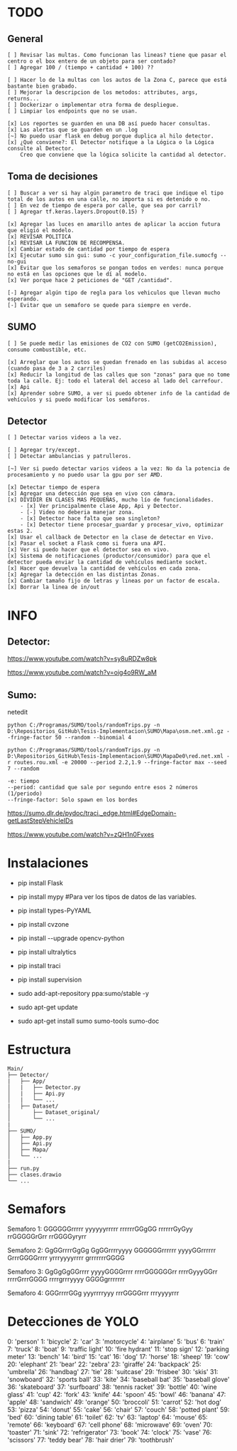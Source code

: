 # TODO
## General
    [ ] Revisar las multas. Como funcionan las lineas? tiene que pasar el centro o el box entero de un objeto para ser contado?
    [ ] Agregar 100 / (tiempo + cantidad + 100) ??

    [ ] Hacer lo de la multas con los autos de la Zona C, parece que está bastante bien grabado.
    [ ] Mejorar la descripcion de los metodos: attributes, args, returns...
    [ ] Dockerizar o implementar otra forma de despliegue.
    [ ] Limpiar los endpoints que no se usan.
    
    [x] Los reportes se guarden en una DB así puedo hacer consultas.
    [x] Las alertas que se guarden en un .log   
    [~] No puedo usar flask en debug porque duplica al hilo detector.
    [x] ¿Qué conviene?: El Detector notifique a la Lógica o la Lógica consulte al Detector.
        Creo que conviene que la lógica solicite la cantidad al detector.


## Toma de decisiones
    [ ] Buscar a ver si hay algún parametro de traci que indique el tipo total de los autos en una calle, no importa si es detenido o no.
    [ ] En vez de tiempo de espera por calle, que sea por carril?
    [ ] Agregar tf.keras.layers.Dropout(0.15) ?

    [x] Agregar las luces en amarillo antes de aplicar la accion futura que eligió el modelo.
    [x] REVISAR POLITICA
    [x] REVISAR LA FUNCION DE RECOMPENSA.
    [x] Cambiar estado de cantidad por tiempo de espera
    [x] Ejecutar sumo sin gui: sumo -c your_configuration_file.sumocfg --no-gui
    [x] Evitar que los semaforos se pongan todos en verdes: nunca porque no está en las opciones que le dí al modelo.
    [x] Ver porque hace 2 peticiones de "GET /cantidad".

    [-] Agregar algún tipo de regla para los vehiculos que llevan mucho esperando. 
    [-] Evitar que un semaforo se quede para siempre en verde.


## SUMO
    [ ] Se puede medir las emisiones de CO2 con SUMO (getCO2Emission), consumo combustible, etc.

    [x] Arreglar que los autos se quedan frenado en las subidas al acceso (cuando pasa de 3 a 2 carriles)
    [x] Reducir la longitud de las calles que son "zonas" para que no tome toda la calle. Ej: todo el lateral del acceso al lado del carrefour.
    [x] Api
    [x] Aprender sobre SUMO, a ver si puedo obtener info de la cantidad de vehículos y si puedo modificar los semáforos.


## Detector
    [ ] Detectar varios videos a la vez.

    [ ] Agregar try/except.
    [ ] Detectar ambulancias y patrulleros.

    [~] Ver si puedo detectar varios videos a la vez: No da la potencia de procesamiento y no puedo usar la gpu por ser AMD.

    [x] Detectar tiempo de espera
    [x] Agregar una detección que sea en vivo con cámara.
    [x] DIVIDIR EN CLASES MAS PEQUEÑAS, mucho lío de funcionalidades.
        - [x] Ver principalmente clase App, Api y Detector.
        - [-] Video no deberia manejar zona.
        - [x] Detector hace falta que sea singleton?
        - [x] Detector tiene procesar_guardar y procesar_vivo, optimizar estas 2.
    [x] Usar el callback de Detector en la clase de detectar en Vivo.
    [x] Pasar el socket a Flask como si fuera una API.
    [x] Ver si puedo hacer que el detector sea en vivo.
    [x] Sistema de notificaciones (productor/consumidor) para que el detector pueda enviar la cantidad de vehículos mediante socket.
    [x] Hacer que devuelva la cantidad de vehículos en cada zona.
    [x] Agregar la detección en las distintas Zonas.
    [x] Cambiar tamaño fijo de letras y lineas por un factor de escala.
    [x] Borrar la linea de in/out


# INFO
## Detector:
https://www.youtube.com/watch?v=sy8uRDZw8pk

https://www.youtube.com/watch?v=oig4o9RW_aM

## Sumo:
netedit

    python C:/Programas/SUMO/tools/randomTrips.py -n D:\Repositorios_GitHub\Tesis-Implementacion\SUMO\Mapa\osm.net.xml.gz --fringe-factor 50 --random --binomial 4

    python C:/Programas/SUMO/tools/randomTrips.py -n D:\Repositorios_GitHub\Tesis-Implementacion\SUMO\MapaDe0\red.net.xml -r routes.rou.xml -e 20000 --period 2.2,1.9 --fringe-factor max --seed 7 --random

    -e: tiempo
    --period: cantidad que sale por segundo entre esos 2 números (1/periodo)
    --fringe-factor: Solo spawn en los bordes

https://sumo.dlr.de/pydoc/traci._edge.html#EdgeDomain-getLastStepVehicleIDs 

https://www.youtube.com/watch?v=zQH1n0Fvxes


# Instalaciones
- pip install Flask
- pip install mypy      #Para ver los tipos de datos de las variables.
- pip install types-PyYAML
- pip install cvzone
- pip install --upgrade opencv-python
- pip install ultralytics
- pip install traci
- pip install supervision

- sudo add-apt-repository ppa:sumo/stable -y
- sudo apt-get update
- sudo apt-get install sumo sumo-tools sumo-doc



# Estructura

    Main/
    ├── Detector/
    |   ├── App/
    │   |   ├── Detector.py
    │   |   ├── Api.py
    │   |   └── ...
    |   ├── Dataset/
    │       ├── Dataset_original/ 
    │       └── ...
    |
    ├── SUMO/
    │   ├── App.py
    │   ├── Api.py
    │   ├── Mapa/
    │   └── ...
    |
    ├── run.py
    ├── clases.drawio
    └── ...


# Semafors
Semaforo 1: 
GGGGGGrrrrr
yyyyyyrrrrr
rrrrrrGGgGG
rrrrrrGyGyy
rrGGGGGrGrr
rrGGGGyryrr

Semaforo 2:
GgGGrrrrGgGg
GgGGrrrryyyy
GGGGGGrrrrrr
yyyyGGrrrrrr
GrrrGGGGrrrr
yrrryyyyrrrr
grrrrrrrGGGG

Semaforo 3:
GgGgGgGGrrrr
yyyyGGGGrrrr
rrrrGGGGGGrr
rrrrGyyyGGrr
rrrrGrrrGGGG
rrrrgrrryyyy
GGGGgrrrrrrr 

Semaforo 4:
GGGrrrrGGg
yyyrrrryyy
rrrGGGGrrr
rrryyyyrrr

# Detecciones de YOLO
0: 'person'
1: 'bicycle'
2: 'car'
3: 'motorcycle'
4: 'airplane'
5: 'bus'
6: 'train'
7: 'truck'
8: 'boat'
9: 'traffic light'
10: 'fire hydrant'
11: 'stop sign'
12: 'parking meter'
13: 'bench'
14: 'bird'
15: 'cat'
16: 'dog'
17: 'horse'
18: 'sheep'
19: 'cow'
20: 'elephant'
21: 'bear'
22: 'zebra'
23: 'giraffe'
24: 'backpack'
25: 'umbrella'
26: 'handbag'
27: 'tie'
28: 'suitcase'
29: 'frisbee'
30: 'skis'
31: 'snowboard'
32: 'sports ball'
33: 'kite'
34: 'baseball bat'
35: 'baseball glove'
36: 'skateboard'
37: 'surfboard'
38: 'tennis racket'
39: 'bottle'
40: 'wine glass'
41: 'cup'
42: 'fork'
43: 'knife'
44: 'spoon'
45: 'bowl'
46: 'banana'
47: 'apple'
48: 'sandwich'
49: 'orange'
50: 'broccoli'
51: 'carrot'
52: 'hot dog'
53: 'pizza'
54: 'donut'
55: 'cake'
56: 'chair'
57: 'couch'
58: 'potted plant'
59: 'bed'
60: 'dining table'
61: 'toilet'
62: 'tv'
63: 'laptop'
64: 'mouse'
65: 'remote'
66: 'keyboard'
67: 'cell phone'
68: 'microwave'
69: 'oven'
70: 'toaster'
71: 'sink'
72: 'refrigerator'
73: 'book'
74: 'clock'
75: 'vase'
76: 'scissors'
77: 'teddy bear'
78: 'hair drier'
79: 'toothbrush'